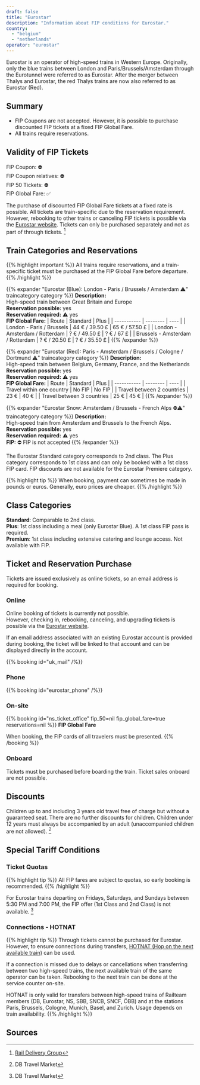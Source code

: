 ```yaml
---
draft: false
title: "Eurostar"
description: "Information about FIP conditions for Eurostar."
country:
  - "belgium"
  - "netherlands"
operator: "eurostar"
---
```


Eurostar is an operator of high-speed trains in Western Europe. Originally, only the blue trains between London and Paris/Brussels/Amsterdam through the Eurotunnel were referred to as Eurostar. After the merger between Thalys and Eurostar, the red Thalys trains are now also referred to as Eurostar (Red).

## Summary

- FIP Coupons are not accepted. However, it is possible to purchase discounted FIP tickets at a fixed FIP Global Fare.
- All trains require reservations.

## Validity of FIP Tickets

FIP Coupon: ⛔ \
FIP Coupon relatives: ⛔ \
FIP 50 Tickets: ⛔ \
FIP Global Fare: ✅

The purchase of discounted FIP Global Fare tickets at a fixed rate is possible. All tickets are train-specific due to the reservation requirement. However, rebooking to other trains or canceling FIP tickets is possible via the [Eurostar website](https://www.eurostar.com/). Tickets can only be purchased separately and not as part of through tickets. [^1]

## Train Categories and Reservations

{{% highlight important %}}
All trains require reservations, and a train-specific ticket must be purchased at the FIP Global Fare before departure.
{{% /highlight %}}

{{% expander "Eurostar (Blue): London - Paris / Brussels / Amsterdam ⚠️" traincategory category %}}
**Description:** \
High-speed train between Great Britain and Europe \
**Reservation possible:** yes \
**Reservation required:** ⚠️ yes \
**FIP Global Fare:**
| Route       | Standard | Plus |
| ----------- | -------- | ---- |
| London - Paris / Brussels | 44 € / 39.50 £ | 65 € / 57.50 £ |
| London - Amsterdam / Rotterdam | ? € / 49.50 £ | ? € / 67 £ |
| Brussels - Amsterdam / Rotterdam  | ? € / 20.50 £ | ? € / 35.50 £ |
{{% /expander %}}

{{% expander "Eurostar (Red): Paris - Amsterdam / Brussels / Cologne / Dortmund ⚠️" traincategory category %}}
**Description:** \
High-speed train between Belgium, Germany, France, and the Netherlands \
**Reservation possible:** yes \
**Reservation required:** ⚠️ yes \
**FIP Global Fare:**
| Route       | Standard | Plus |
| ----------- | -------- | ---- |
| Travel within one country | No FIP | No FIP |
| Travel between 2 countries | 23 € | 40 € |
| Travel between 3 countries | 25 € | 45 € |
{{% /expander %}}

{{% expander "Eurostar Snow: Amsterdam / Brussels - French Alps ⛔⚠️" traincategory category %}}
**Description:** \
High-speed train from Amsterdam and Brussels to the French Alps. \
**Reservation possible:** yes \
**Reservation required:** ⚠️ yes \
**FIP:** ⛔ FIP is not accepted
{{% /expander %}}

The Eurostar Standard category corresponds to 2nd class. The Plus category corresponds to 1st class and can only be booked with a 1st class FIP card.
FIP discounts are not available for the Eurostar Premiere category.

{{% highlight tip %}}
When booking, payment can sometimes be made in pounds or euros. Generally, euro prices are cheaper.
{{% /highlight %}}

## Class Categories

**Standard**: Comparable to 2nd class. \
**Plus**: 1st class including a meal (only Eurostar Blue). A 1st class FIP pass is required. \
**Premium**: 1st class including extensive catering and lounge access. Not available with FIP.

## Ticket and Reservation Purchase

Tickets are issued exclusively as online tickets, so an email address is required for booking.

### Online

Online booking of tickets is currently not possible. \
However, checking in, rebooking, canceling, and upgrading tickets is possible via the [Eurostar website](https://www.eurostar.com/).

If an email address associated with an existing Eurostar account is provided during booking, the ticket will be linked to that account and can be displayed directly in the account.

{{% booking id="uk_mail" /%}}

### Phone

{{% booking id="eurostar_phone" /%}}

### On-site

{{% booking id="ns_ticket_office"
    fip_50=nil
    fip_global_fare=true
    reservations=nil
%}}
**FIP Global Fare**

When booking, the FIP cards of all travelers must be presented.
{{% /booking %}}

### Onboard

Tickets must be purchased before boarding the train. Ticket sales onboard are not possible.

## Discounts

Children up to and including 3 years old travel free of charge but without a guaranteed seat. There are no further discounts for children. Children under 12 years must always be accompanied by an adult (unaccompanied children are not allowed). [^2]

## Special Tariff Conditions

### Ticket Quotas

{{% highlight tip %}}
All FIP fares are subject to quotas, so early booking is recommended.
{{% /highlight %}}

For Eurostar trains departing on Fridays, Saturdays, and Sundays between 5:30 PM and 7:00 PM, the FIP offer (1st Class and 2nd Class) is not available. [^2]

### Connections - HOTNAT

{{% highlight tip %}}
Through tickets cannot be purchased for Eurostar. However, to ensure connections during transfers, [HOTNAT (Hop on the next available train)](https://www.railteam.eu/de/am-i-eligible-for-hotnat/) can be used.

If a connection is missed due to delays or cancellations when transferring between two high-speed trains, the next available train of the same operator can be taken. Rebooking to the next train can be done at the service counter on-site.

HOTNAT is only valid for transfers between high-speed trains of Railteam members (DB, Eurostar, NS, SBB, SNCB, SNCF, ÖBB) and at the stations Paris, Brussels, Cologne, Munich, Basel, and Zurich. Usage depends on train availability.
{{% /highlight %}}

## Sources

[^1]: [Rail Delivery Group](https://www.raildeliverygroup.com/rst/europe-and-fip.html)
[^2]: DB Travel Market

